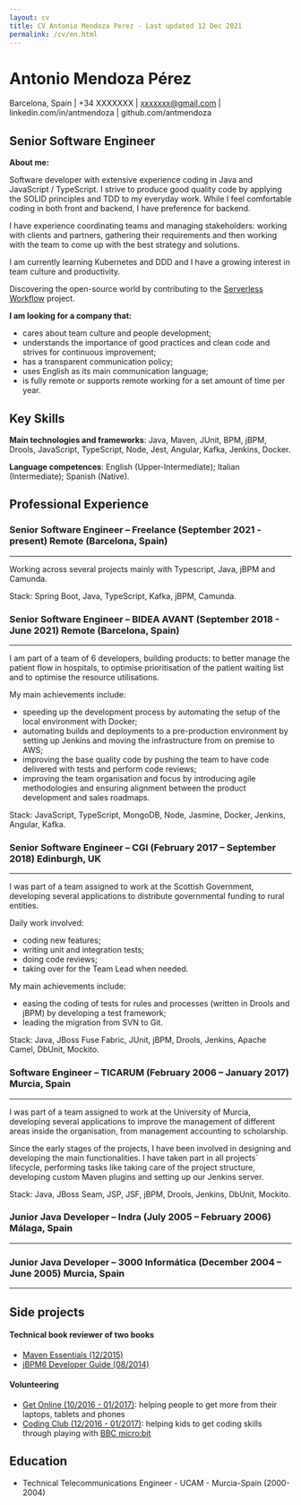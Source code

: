 ```yaml
---
layout: cv
title: CV Antonio Mendoza Perez - Last updated 12 Dec 2021
permalink: /cv/en.html
---
```



# Antonio Mendoza Pérez

Barcelona, Spain | +34 XXXXXXX | xxxxxxx@gmail.com | linkedin.com/in/antmendoza | github.com/antmendoza

## Senior Software Engineer

**About me:**

Software developer with extensive experience coding in Java and JavaScript / TypeScript. I strive to produce good quality code by applying the SOLID principles and TDD to my everyday work. While I feel comfortable coding in both front and backend, I have preference for backend. 

I have experience coordinating teams and managing stakeholders: working with clients and partners, gathering their requirements and then working with the team to come up with the best strategy and solutions.

I am currently learning Kubernetes and DDD and I have a growing interest in team culture and productivity.

Discovering the open-source world by contributing to the [Serverless Workflow](https://github.com/serverlessworkflow) project.

**I am looking for a company that:**
- cares about team culture and people development;
- understands the importance of good practices and clean code and strives for continuous improvement;
- has a transparent communication policy;
- uses English as its main communication language;
- is fully remote or supports remote working for a set amount of time per year.

## Key Skills
**Main technologies and frameworks**: Java, Maven, JUnit, BPM, jBPM, Drools, JavaScript, TypeScript, Node, Jest, Angular, Kafka, Jenkins, Docker.

**Language competences**: English (Upper-Intermediate); Italian (Intermediate); Spanish (Native).


## Professional Experience
### Senior Software Engineer – Freelance (September 2021 - present) Remote (Barcelona, Spain)
---
Working across several projects mainly with Typescript, Java, jBPM and Camunda. 

Stack: Spring Boot, Java, TypeScript, Kafka, jBPM, Camunda.

### Senior Software Engineer – BIDEA AVANT (September 2018 - June 2021) Remote (Barcelona, Spain)
---
I am part of a team of 6 developers, building products: to better manage the patient flow in hospitals, to optimise prioritisation of the patient waiting list and to optimise the resource utilisations.

My main achievements include:
- speeding up the development process by automating the setup of the local environment with Docker;
- automating builds and deployments to a pre-production environment by setting up Jenkins and moving the infrastructure from on premise to AWS;
- improving the base quality code by pushing the team to have code delivered with tests and perform code reviews;
- improving the team organisation and focus by introducing agile methodologies and ensuring alignment between the product development and sales roadmaps.


Stack: JavaScript, TypeScript, MongoDB, Node, Jasmine, Docker, Jenkins, Angular, Kafka.

### Senior Software Engineer – CGI (February 2017 – September 2018) Edinburgh, UK
---
I was part of a team assigned to work at the Scottish Government, developing several applications to distribute governmental funding to rural entities.

Daily work involved: 
- coding new features;
- writing unit and integration tests;
- doing code reviews;
- taking over for the Team Lead when needed.

My main achievements include:
- easing the coding of tests for rules and processes (written in Drools and jBPM) by developing a test framework;
- leading the migration from SVN to Git.

Stack: Java, JBoss Fuse Fabric, JUnit, jBPM, Drools, Jenkins, Apache Camel, DbUnit, Mockito.

### Software Engineer – TICARUM (February 2006 – January 2017) Murcia, Spain
---

I was part of a team assigned to work at the University of Murcia, developing several applications to improve the management of different areas inside the organisation, from management accounting to scholarship.

Since the early stages of the projects, I have been involved in designing and developing the main functionalities. I have taken part in all projects´ lifecycle, performing tasks like taking care of the project structure, developing custom Maven plugins and setting up our Jenkins server.

Stack: Java, JBoss Seam, JSP, JSF, jBPM, Drools, Jenkins, DbUnit, Mockito.


### Junior Java Developer – Indra (July 2005 – February 2006) Málaga, Spain
---
### Junior Java Developer – 3000 Informática (December 2004 – June 2005) Murcia, Spain
---


## Side projects

#### Technical book reviewer of two books

- [Maven Essentials (12/2015)](https://www.packtpub.com/application-development/maven-essentials)
- [jBPM6 Developer Guide (08/2014)](https://www.packtpub.com/networking-and-servers/jbpm-6-developer-guide)

#### Volunteering

- [Get Online (10/2016 - 01/2017)](https://yourlibrary.edinburgh.gov.uk/web/arena/how-to-section): helping people to get more from their laptops, tablets and phones
- [Coding Club (12/2016 - 01/2017)](http://volunteermidlothian.org.uk/): helping kids to get coding skills through playing with [BBC micro:bit](http://microbit.org/)

## Education

- Technical Telecommunications Engineer - UCAM - Murcia-Spain (2000-2004)
